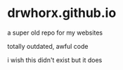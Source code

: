 # drwhorx.github.io
a super old repo for my websites

totally outdated, awful code

i wish this didn't exist but it does
